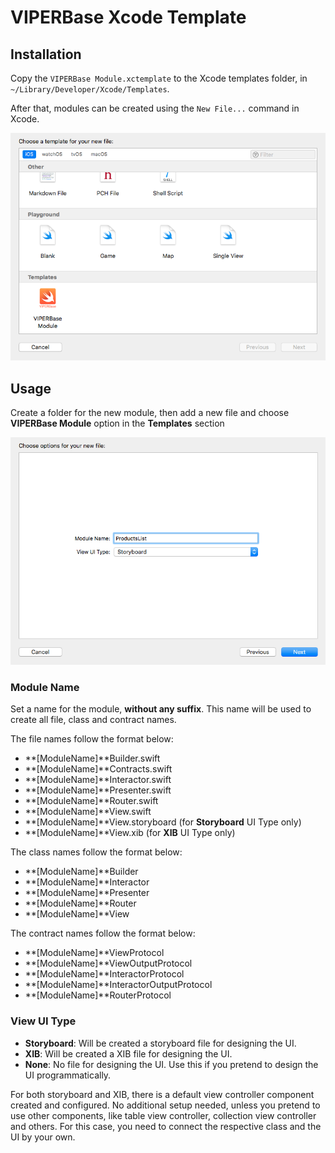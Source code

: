 # VIPERBase Xcode Template

## Installation

Copy the `VIPERBase Module.xctemplate` to the Xcode templates folder, in `~/Library/Developer/Xcode/Templates`.

After that, modules can be created using the `New File...` command in Xcode.

![](https://raw.githubusercontent.com/rafaelrsilva/viper-base-ios/assets/template/new-file-section.png)

## Usage

Create a folder for the new module, then add a new file and choose **VIPERBase Module** option in the **Templates** section

![](https://raw.githubusercontent.com/rafaelrsilva/viper-base-ios/assets/template/template-section.png)

### Module Name

Set a name for the module, **without any suffix**. This name will be used to create all file, class and contract names.

The file names follow the format below:

- **[ModuleName]**Builder.swift
- **[ModuleName]**Contracts.swift
- **[ModuleName]**Interactor.swift
- **[ModuleName]**Presenter.swift
- **[ModuleName]**Router.swift
- **[ModuleName]**View.swift
- **[ModuleName]**View.storyboard (for **Storyboard** UI Type only)
- **[ModuleName]**View.xib (for **XIB** UI Type only)

The class names follow the format below:

- **[ModuleName]**Builder
- **[ModuleName]**Interactor
- **[ModuleName]**Presenter
- **[ModuleName]**Router
- **[ModuleName]**View

The contract names follow the format below:

- **[ModuleName]**ViewProtocol
- **[ModuleName]**ViewOutputProtocol
- **[ModuleName]**InteractorProtocol
- **[ModuleName]**InteractorOutputProtocol
- **[ModuleName]**RouterProtocol

### View UI Type

- **Storyboard**: Will be created a storyboard file for designing the UI.
- **XIB**: Will be created a XIB file for designing the UI.
- **None**: No file for designing the UI. Use this if you pretend to design the UI programmatically.

For both storyboard and XIB, there is a default view controller component created and configured. No additional setup needed, unless you pretend to use other components, like table view controller, collection view controller and others. For this case, you need to connect the respective class and the UI by your own.

